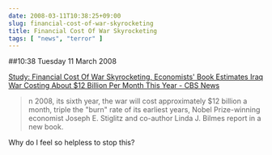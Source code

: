 ```yaml
---
date: 2008-03-11T10:38:25+09:00
slug: financial-cost-of-war-skyrocketing
title: Financial Cost Of War Skyrocketing
tags: [ "news", "terror" ]
---
```


##10:38 Tuesday 11 March 2008

[Study: Financial Cost Of War Skyrocketing, Economists' Book Estimates Iraq War Costing About $12 Billion Per Month This Year - CBS News](http://www.cbsnews.com/stories/2008/03/09/iraq/main3920289.shtml?source=RSSattr=HOME_3920289)   


> n 2008, its sixth year, the war will cost approximately $12 billion a month, triple the "burn" rate of its earliest years, Nobel Prize-winning economist Joseph E. Stiglitz and co-author Linda J. Bilmes report in a new book. 





Why do I feel so helpless to stop this?
